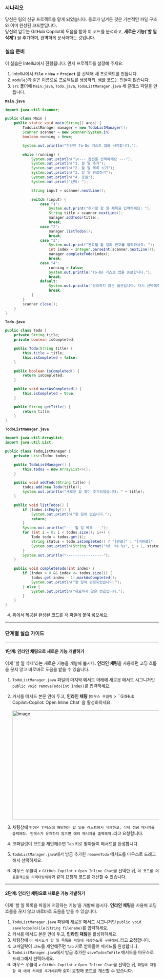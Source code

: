 ### 시나리오

당신은 팀의 신규 프로젝트를 맡게 되었습니다. 동료가 남겨둔 것은 기본적인 파일 구조와 이미 완성된 코드뿐입니다.   
당신의 임무는 GitHub Copilot의 도움을 받아 이 코드를 분석하고,  **새로운 기능('할 일 삭제')** 을 추가하며, 완벽하게 문서화하는 것입니다.  

### 실습 준비

이 실습은 IntelliJ에서 진행됩니다. 먼저 프로젝트를 설정해 주세요.

1.  IntelliJ에서 **`File`** >  **`New`**  >  **`Project`** 를 선택해 새 프로젝트를 만듭니다.
2.  `module3`과 같은 이름으로 프로젝트를 생성하되, 샘플 코드는 만들지 않습니다.
3.  `src` 폴더에 `Main.java`, `Todo.java`, `TodoListManager.java` 세 클래스 파일을 만듭니다.
     
**`Main.java`**
```java
import java.util.Scanner;

public class Main {
    public static void main(String[] args) {
        TodoListManager manager = new TodoListManager();
        Scanner scanner = new Scanner(System.in);
        boolean running = true;

        System.out.println("간단한 To-Do 리스트 앱을 시작합니다.");

        while (running) {
            System.out.println("\n--- 옵션을 선택하세요 ---");
            System.out.println("1. 할 일 추가");
            System.out.println("2. 할 일 목록 보기");
            System.out.println("3. 할 일 완료하기");
            System.out.println("4. 종료");
            System.out.print("선택: ");

            String input = scanner.nextLine();

            switch (input) {
                case "1":
                    System.out.print("추가할 할 일 제목을 입력하세요: ");
                    String title = scanner.nextLine();
                    manager.addTodo(title);
                    break;
                case "2":
                    manager.listTodos();
                    break;
                case "3":
                    System.out.print("완료할 할 일의 번호를 입력하세요: ");
                    int index = Integer.parseInt(scanner.nextLine());
                    manager.completeTodo(index);
                    break;
                case "4":
                    running = false;
                    System.out.println("To-Do 리스트 앱을 종료합니다.");
                    break;
                default:
                    System.out.println("유효하지 않은 옵션입니다. 다시 선택해주세요.");
                    break;
            }
        }
        scanner.close();
    }
}
```
  
**`Todo.java`**  
```java
public class Todo {
    private String title;
    private boolean isCompleted;

    public Todo(String title) {
        this.title = title;
        this.isCompleted = false;
    }

    public boolean isCompleted() {
        return isCompleted;
    }

    public void markAsCompleted() {
        this.isCompleted = true;
    }

    public String getTitle() {
        return title;
    }
}
```
**`TodoListManager.java`**  
```java
import java.util.ArrayList;
import java.util.List;

public class TodoListManager {
    private List<Todo> todos;

    public TodoListManager() {
        this.todos = new ArrayList<>();
    }

    public void addTodo(String title) {
        todos.add(new Todo(title));
        System.out.println("새로운 할 일이 추가되었습니다: " + title);
    }

    public void listTodos() {
        if (todos.isEmpty()) {
            System.out.println("할 일이 없습니다.");
            return;
        }
        System.out.println("--- 할 일 목록 ---");
        for (int i = 0; i < todos.size(); i++) {
            Todo todo = todos.get(i);
            String status = todo.isCompleted() ? "[완료]" : "[미완료]";
            System.out.println(String.format("%d. %s %s", i + 1, status, todo.getTitle()));
        }
        System.out.println("-----------------");
    }

    public void completeTodo(int index) {
        if (index > 0 && index <= todos.size()) {
            todos.get(index - 1).markAsCompleted();
            System.out.println("할 일이 완료되었습니다.");
        } else {
            System.out.println("유효하지 않은 번호입니다.");
        }
    }
}
```


  
4.  위에서 제공된 완성된 코드를 각 파일에 붙여 넣으세요.

---

### 단계별 실습 가이드

---

#### **1단계: 인라인 채팅으로 새로운 기능 개발하기**

이제 '할 일 삭제'라는 새로운 기능을 개발해 봅시다. **인라인 채팅**을 사용하면 코딩 흐름을 끊지 않고 바로바로 도움을 받을 수 있습니다.

1.  `TodoListManager.java` 파일의 마지막 메서드 아래에 새로운 메서드 시그니처인 `public void removeTodo(int index)`를 입력하세요.
2.  커서를 메서드 본문 안에 두고, **인라인 채팅** (`마우스 우클릭` > ``GitHub Copilot` > `Copilot: Open Inline Chat` 을 활성화하세요.  <br>  
<img width="617" height="357" alt="image" src="https://github.com/user-attachments/assets/2a2f0234-c35b-42df-a3f7-ac669a6fc9aa" />  <br>  

3.  채팅창에 `받아온 인덱스에 해당하는 할 일을 리스트에서 삭제하고, 삭제 성공 메시지를 출력해줘. 인덱스가 유효하지 않으면 에러 메시지를 출력해줘.`라고 요청합니다.  
4.  코파일럿이 코드를 제안해주면 `Tab` 키로 받아들여 메서드를 완성합니다.  
5.  `TodoListManager.java`에서 방금 추가한 `removeTodo` 메서드를 마우스로 드래그해서 선택하세요.  
6.  마우스 우클릭 > `GitHub Copilot` > `Open Inline Chat`을 선택한 뒤, `이 코드를 더 효율적으로 리팩터링해줘`와 같이 요청해 코드를 개선할 수 있습니다.

---

  
#### **2단계: 인라인 채팅으로 새로운 기능 개발하기**

이제 '할 일 목록을 파일에 저장하는 기능'을 개발해 봅시다. **인라인 채팅**을 사용해 코딩 흐름을 끊지 않고 바로바로 도움을 받을 수 있습니다.

1. `TodoListManager.java` 파일에 새로운 메서드 시그니처인 `public void saveTodosToFile(String filename)`를 입력하세요.
2. 커서를 메서드 본문 안에 두고, **인라인 채팅**을 활성화하세요.
3. 채팅창에 `이 메서드가 할 일 목록을 파일에 저장하도록 구현해줘.`라고 요청합니다.
4. 코파일럿이 코드를 제안해주면 `Tab` 키로 받아들여 메서드를 완성합니다.
5. `TodoListManager.java`에서 방금 추가한 `saveTodosToFile` 메서드를 마우스로 드래그해서 선택하세요.
6. 마우스 우클릭 > `GitHub Copilot` > `Open Inline Chat`을 선택한 뒤, `파일에 저장할 때 에러 처리를 추가해줘`와 같이 요청해 코드를 개선할 수 있습니다.


